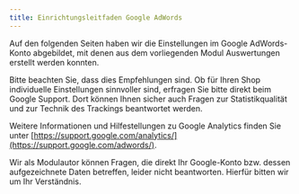 ```yaml
---
title: Einrichtungsleitfaden Google AdWords
---
```


Auf den folgenden Seiten haben wir die Einstellungen im Google AdWords-Konto abgebildet, mit denen aus dem vorliegenden Modul Auswertungen erstellt werden konnten.
 
Bitte beachten Sie, dass dies Empfehlungen sind. Ob für Ihren Shop individuelle Einstellungen sinnvoller sind, erfragen Sie bitte direkt beim Google Support. Dort können Ihnen sicher auch Fragen zur Statistikqualität und zur Technik des Trackings beantwortet werden.
  
Weitere Informationen und Hilfestellungen zu Google Analytics finden Sie unter [https://support.google.com/analytics/](https://support.google.com/adwords/). 

Wir als Modulautor können Fragen, die direkt Ihr Google-Konto bzw. dessen aufgezeichnete Daten betreffen, leider nicht beantworten. Hierfür bitten wir um Ihr Verständnis.